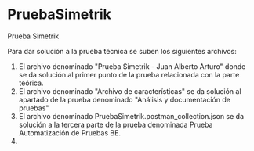 # PruebaSimetrik
Prueba Simetrik

Para dar solución a la prueba técnica se suben los siguientes archivos:

1. El archivo denominado "Prueba Simetrik - Juan Alberto Arturo" donde se da solución al primer punto de la prueba relacionada con la parte teórica.
2. El archivo denominado "Archivo de características" se da solución al apartado de la prueba denominado "Análisis y documentación de pruebas"
3. El archivo denominado PruebaSimetrik.postman_collection.json se da solución a la tercera parte de la prueba denominada Prueba Automatización de Pruebas BE.
4. 
